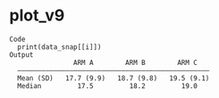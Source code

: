 # plot_v9

    Code
      print(data_snap[[i]])
    Output
                    ARM A        ARM B        ARM C   
      ————————————————————————————————————————————————
      Mean (SD)   17.7 (9.9)   18.7 (9.8)   19.5 (9.1)
      Median         17.5         18.2         19.0   

